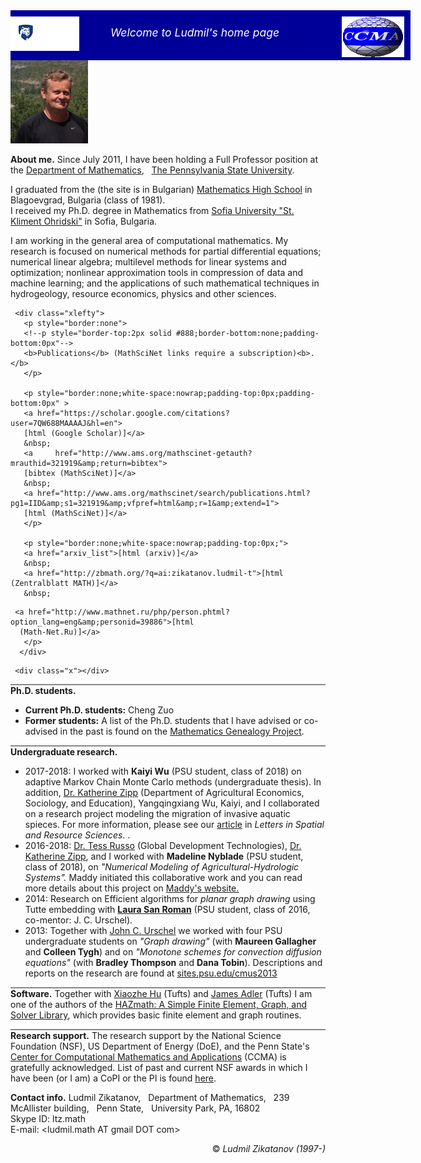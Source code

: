 
<div style="width:640px;height:70px;background-color:rgb(0,0,153);padding:10px 0px 0px 0px">
  
 <div style="float:left; margin: 0px 0px 0px 0px"><a
 href="http://www.psu.edu"><img  src="/assets/img/psu_logo.png" alt="Penn State Mark"/></a></div>

<div style="float: left; margin: 15px 0px 0px 50px;color:white;font-size:1.25em;font-style:italic">Welcome to Ludmil's home page</div>

  <div style="float:right;margin:0px 10px 0px 0px"><a href="http://ccma.math.psu.edu"><img src="/assets/img/logotoccma.png" alt="CCMA AT PSU"/></a></div>
 </div>
    <div class="alltxt">
     <div class="lefty">
        <img src = "/assets/img/l1_2014.jpg" alt="Ludmil's Picture (2014, Acumuer)"	 style="width:124px" />
       </div>
       <div class="righty">
       <p style="border:none"><b>About me.</b>  Since July 2011, I have been holding a Full Professor position at
      the <a href="http://www.math.psu.edu/">Department of Mathematics</a>, &nbsp; <a href="http://www.psu.edu/">The
      Pennsylvania State University</a>. <br/>

I graduated from the (the site is in Bulgarian) <a href="http://www.pmg-blg.com/">Mathematics High
School</a> in Blagoevgrad, Bulgaria (class of 1981).<br/>
I received my Ph.D. degree in
      Mathematics from
      <a href="https://www.fmi.uni-sofia.bg/en">Sofia University
"St. Kliment Ohridski"</a> in Sofia, Bulgaria. <!-- in 1995.-->
</p>
     </div>
     <div class="y"></div>
<p>
I am working in the general area of computational mathematics. My
research is focused on numerical methods for partial differential
equations; numerical linear algebra; multilevel methods for linear
systems and optimization; nonlinear approximation tools in compression
of data and machine learning; and the applications of such
mathematical techniques in hydrogeology, resource economics, physics
and other sciences.
</p>

     <div class="xlefty">
       <p style="border:none">
       <!--p style="border-top:2px solid #888;border-bottom:none;padding-bottom:0px"-->
       <b>Publications</b> (MathSciNet links require a subscription)<b>.</b>
       </p>

       <p style="border:none;white-space:nowrap;padding-top:0px;padding-bottom:0px" >
       <a href="https://scholar.google.com/citations?user=7QW688MAAAAJ&hl=en">
       [html (Google Scholar)]</a>
       &nbsp; 
       <a     href="http://www.ams.org/mathscinet-getauth?mrauthid=321919&amp;return=bibtex">
       [bibtex (MathSciNet)]</a>
       &nbsp; 
       <a href="http://www.ams.org/mathscinet/search/publications.html?pg1=IID&amp;s1=321919&amp;vfpref=html&amp;r=1&amp;extend=1">
       [html (MathSciNet)]</a>
       </p>
       
       <p style="border:none;white-space:nowrap;padding-top:0px;">
       <a href="arxiv_list">[html (arxiv)]</a>
       &nbsp;
       <a href="http://zbmath.org/?q=ai:zikatanov.ludmil-t">[html (Zentralblatt MATH)]</a>
       &nbsp; 
<!--       <a href="scopus_list">[html (Scopus)]</a>
       </p>
       <p style="border:none;white-space:nowrap;padding-top:0px;">
-->
	 <a href="http://www.mathnet.ru/php/person.phtml?option_lang=eng&amp;personid=39886">[html
      (Math-Net.Ru)]</a>
       </p>
      </div>

<!--div class="xrighty">
<span id='badgeCont767132' style='width:126px'><script src='http://labs.researcherid.com/mashlets?el=badgeCont767132&amp;mashlet=badge&amp;showTitle=false&amp;className=a&amp;rid=F-9365-2010'></script></span>
 </div-->

     <div class="x"></div>
       
<p style="border-top:2px solid #888;border-bottom:none;font-size:1em;">
<b>Ph.D. students.</b></p>
<ul>
<li>
<b>Current Ph.D. students:</b>&nbsp;Cheng Zuo
<!--a href="http://math.psu.edu/people/10#Zuo_Cheng">Cheng Zuo</a-->
</li>
<li><b>Former students:</b>&nbsp;A list of the Ph.D. students that I
have advised or co-advised in the past is found on
the <a href="https://genealogy.math.ndsu.nodak.edu/id.php?id=121957&amp;fChrono=1">Mathematics
Genealogy Project</a>.
</li>
</ul>

<p style="border-top:2px solid #888;border-bottom:none;font-size:1em;">
<b>Undergraduate research.</b> 
</p>
<ul>
<li>
2017-2018: I worked with <b>Kaiyi Wu</b> (PSU student, class of 2018)
on adaptive Markov Chain Monte Carlo methods (undergraduate thesis).
In addition,
<a href="http://katezipp.com/">Dr. Katherine
Zipp</a> (Department of Agricultural Economics, Sociology, and
Education), Yangqingxiang Wu, Kaiyi, and I collaborated on a research project
modeling the migration of invasive aquatic spieces.
For more information, please see our 
<a href="https://doi.org/10.1007/s12076-019-00237-x">article</a> in 
<i>Letters in Spatial and Resource Sciences</i>.
<!--a href="https://arxiv.org/abs/1809.05621">arXiv:1809.05621</a-->.
</li>

<li>2016-2018: 
<a href="https://www.linkedin.com/in/tess-russo-7a486532/">Dr. Tess
Russo</a> (Global Development
Technologies), <a href="http://katezipp.com/">Dr. Katherine
Zipp</a>, and I worked with 
<b>Madeline Nyblade</b> (PSU student, class of 2018), on
<span style="font-style:italic;">"Numerical Modeling of
Agricultural-Hydrologic Systems".</span>  Maddy initiated this
collaborative work and you can read more details about this project
on <a href="https://sites.psu.edu/nyblade/research/modeling-the-agricultural-hydrologic-system-in-punjab-india/">Maddy's website.</a>
</li>
<li>2014: Research on Efficient algorithms
   for <span style="font-style:italic;">planar graph drawing</span>
   using Tutte embedding with <a href="https://www.linkedin.com/in/laura-san-roman-b44901104/"><b>Laura San Roman</b></a> (PSU student, class of
   2016, co-mentor: J. C. Urschel).
</li>
<li>2013: Together
with <a href="http://math.mit.edu/~urschel/">John
C. Urschel</a> we worked with four PSU undergraduate students 
on <span style="font-style:italic;">"Graph
drawing"</span> (with <b>Maureen Gallagher</b> and <b>Colleen Tygh</b>)
and on <span style="font-style:italic;">"Monotone schemes for
convection diffusion equations"</span> (with <b>Bradley Thompson</b>
and <b>Dana Tobin</b>). Descriptions and reports on the research are found
at <a href="http://sites.psu.edu/cmus2013/">sites.psu.edu/cmus2013</a>
</li>
</ul>    

<p style="border-top:2px solid #888;border-bottom:none;font-size:1em;">
<b>Software.</b> Together with <a href="http://math.tufts.edu/faculty/xhu/">Xiaozhe
Hu</a> (Tufts)
and <a href="http://math.tufts.edu/faculty/jadler">James Adler</a>
(Tufts) I am one of the authors of
the <a href="http://hazmath.net">HAZmath:
A Simple Finite Element, Graph, and Solver Library</a>, which provides
basic finite element and graph routines.
</p>

<p style="border-top:2px solid #888">
<b>Research support.</b> 
  The research support  by the National Science Foundation (NSF),
  US Department of Energy (DoE), and the Penn State's <a href="http://ccma.math.psu.edu/">Center for Computational 
Mathematics and Applications</a> (CCMA) is gratefully
  acknowledged. List  of past and current  NSF
  awards in which I have  been (or I am) a CoPI or the PI is found  <a
  href="http://www.nsf.gov/awardsearch/advancedSearchResult?PIId=&amp;PIFirstName=ludmil&amp;PILastName=zikatanov&amp;IncludeCoPI=true&amp;PIOrganization=Pennsylvania+State+Univ+University+Park&amp;PIState=&amp;PIZip=&amp;PICountry=&amp;ProgOrganization=&amp;ProgEleCode=&amp;BooleanElement=All&amp;ProgRefCode=&amp;BooleanRef=All&amp;Program=&amp;ProgOfficer=&amp;Keyword=&amp;AwardNumberOperator=&amp;AwardAmount=&amp;AwardInstrument=&amp;ActiveAwards=true&amp;ExpiredAwards=true&amp;OriginalAwardDateOperator=&amp;StartDateOperator=&amp;ExpDateOperator=">here</a>.
 </p>

<!--
<p style="border-top:none">
<b>Miscellaneous info.</b> 
I have a finite  <b>Erd&ouml;s-Bacon number</b> (small world, eh...) 
This is the sum of one&apos;s Erd&ouml;s number and the 
one&apos;s Bacon number. The former 
can be found using the collaboration
distance tool
on <a href="https://mathscinet.ams.org/mathscinet/freeTools.html?version=2">MathSciNet</a>;
and the latter can be found
using <a href="http://oracleofbacon.org/">The Oracle of Bacon</a>
(Documentaries and TV shows/series should be included as additional
options in my case). A quick search shows that my Erd&ouml;s-Bacon
number is equal to <b>6</b> 
(click <a href="erdos_bacon/">here for more info</a>).
One may read more about the Erd&ouml;s-Bacon number on
Wikipedia <a href="https://en.wikipedia.org/wiki/Erdos-Bacon_number">http://en.wikipedia.org/wiki/Erd&ouml;s_Bacon_number</a>.
</p>
-->
<p><b>Contact info.</b>
Ludmil Zikatanov, &nbsp;
Department of Mathematics, &nbsp;
239 McAllister building, &nbsp;
Penn State, &nbsp;
University Park, PA, 16802<br/>
Skype ID: ltz.math &nbsp;<br/>
E-mail: &lt;ludmil.math AT  gmail DOT com&gt;
</p>
     </div>
     <div style="float:right;">&copy; <em>Ludmil Zikatanov (1997-)</em></div></div>
     
  
